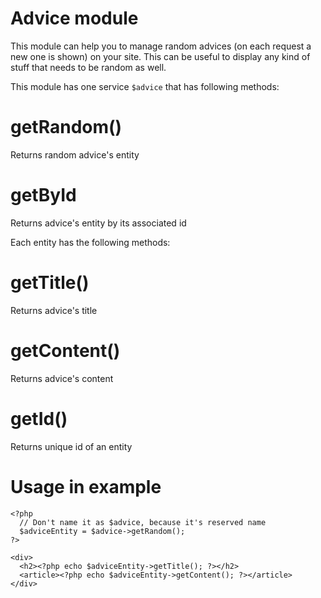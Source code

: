 Advice module
=============

This module can help you to manage random advices (on each request a new one is shown) on your site. This can be useful to display any kind of stuff that needs to be random as well.

This module has one service `$advice` that has following methods:

# getRandom()

Returns random advice's entity

# getById

Returns advice's entity by its associated id

Each entity has the following methods:

# getTitle()

Returns advice's title

# getContent()

Returns advice's content

# getId()

Returns unique id of an entity

# Usage in example
```
<?php 
  // Don't name it as $advice, because it's reserved name
  $adviceEntity = $advice->getRandom();
?>

<div>
  <h2><?php echo $adviceEntity->getTitle(); ?></h2>
  <article><?php echo $adviceEntity->getContent(); ?></article>
</div>
```

